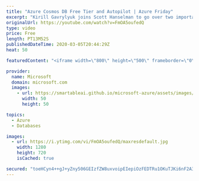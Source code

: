 ```yaml
---
title: "Azure Cosmos DB Free Tier and Autopilot | Azure Friday"
excerpt: "Kirill Gavrylyuk joins Scott Hanselman to go over two important updates to Azure Cosmos DB: Free Tier and Autopilot. Free Tier enables you to run small applications using Azure Cosmos DB free of charge for as long as you like. Autopilot enables developers to only pay for the Azure Cosmos DB usage they"
originalUrl: https://youtube.com/watch?v=FmOA5oufedQ
type: video
price: Free
length: PT13M52S
publishedDateTime: 2020-03-05T20:44:29Z
heat: 50

featuredContent: "<iframe width=\"800\" height=\"500\" frameborder=\"0\" src=\"https://www.youtube.com/embed/FmOA5oufedQ\" allow=\"accelerometer; autoplay; encrypted-media; gyroscope; picture-in-picture\" allowfullscreen></iframe>"

provider:
  name: Microsoft
  domain: microsoft.com
  images:
    - url: https://smartableai.github.io/microsoft-azure/assets/images/organizations/microsoft.com-50x50.jpg
      width: 50
      height: 50

topics:
  - Azure
  - Databases

images:
  - url: https://i.ytimg.com/vi/FmOA5oufedQ/maxresdefault.jpg
    width: 1280
    height: 720
    isCached: true

secured: "toeHCyn4++gJ+yZny506GEIzfZW8uxvoipEIepiOzFEDTRu1OKuTJKi6nF2A3SK+1/M/5cWUgHtUQlxfpUe9LrGdQpHWojL6IhLbdFELZUpsBbIjgM71erI5+8q89tCqSOwtwU+Ez5/QOgMFcq/6Cw1g1+6RAtBIXsFA4IWQw3b7kJF+PDOYrukyA0PC+2RwsvvK89wxoCCXqg7ag/DPEflrTUDVlSoH2UXXvZhqFBGvjteVLNTOvB8AXWBM07o9D2k15yyLrFEECk3TUeVgPxeFR2YWUWld5khi9/+/+k3UerHAOhF+k2Zlw831MMYH8KhDNzHyRGI93S4SwEhE7P4SNjmkdX351d6FqQo9LuPap3WWDPpY93LFaXKK+SYF0ZyC9OTLYHsHSjkCqFz4Bp232w16GAm0g9n1xFGi79o=;blau8d8Z9hbw9UPaAm9Png=="
---
```


